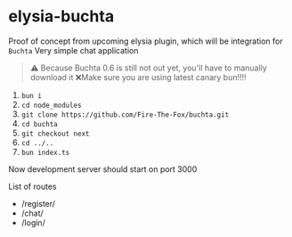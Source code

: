 # elysia-buchta

Proof of concept from upcoming elysia plugin, which will be integration for `Buchta`
Very simple chat application

> ⚠️ Because Buchta 0.6 is still not out yet, you'll have to manually download it
> ❌Make sure you are using latest canary bun!!!!

1. `bun i`
2. `cd node_modules`
3. `git clone https://github.com/Fire-The-Fox/buchta.git`
4. `cd buchta`
5. `git checkout next`
6. `cd ../..`
7. `bun index.ts`

Now development server should start on port 3000

List of routes
* /register/
* /chat/
* /login/
